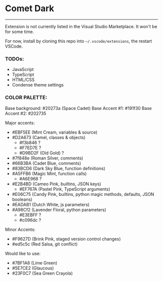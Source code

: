 # Comet Dark
---

Extension is not currently listed in the Visual Studio Marketplace. It won't be for some time.

For now, install by cloning this repo into `~/.vscode/extensions`, the restart VSCode. 


### TODOs:

- JavaScript
- TypeScript
- HTML/CSS
- Condense theme settings


### COLOR PALETTE:

Base background: #20273a (Space Cadet)
Base Accent #1: #191f30
Base Accent #2: #202735

Major accents: 
- #EBF5EE (Mint Cream, variables & source)
- #D2A673 (Camel, classes & objects)
    - #f3b846 ?
    - #F7ED7E ?
    - #D9BD2F (Old Gold) ?
- #7f848e (Roman Silver, comments)
- #66B3BA (Cadet Blue, comments)
- #83BCD6 (Dark Sky Blue, function definitions)
- #A5FFB6 (Magic Mint, function calls)
    - #A6E968 ?
- #E2B4BD (Cameo Pink, builtins, JSON keys)
    - #EF767A (Pastel Pink, TypeScript arguments)
- #E06C75 (Candy Pink, builtins, python magic methods, defaults, JSON booleans)
- #EADAB1 (Dutch White, js parameters)
- #A98Cf2 (Lavender Floral, python parameters)
    - #E3EBFF ?
    - #c096dc ?

Minor Accents:
- #F9627D (Brink Pink, staged version control changes)
- #ed5c5c (Red Salsa, git conflict)


Would like to use:
- #7BF1A8 (Lime Green)
- #5E7CE2 (Glaucous)
- #23F0C7 (Sea Green Crayola)
